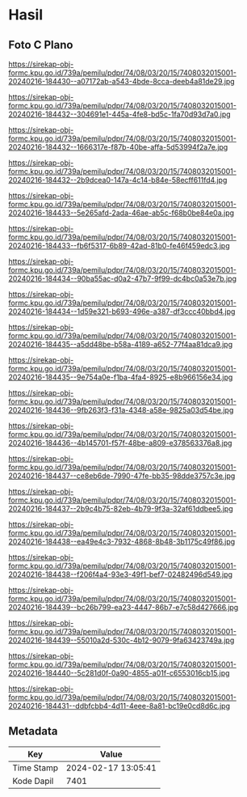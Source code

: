 # Hasil

## Foto C Plano

https://sirekap-obj-formc.kpu.go.id/739a/pemilu/pdpr/74/08/03/20/15/7408032015001-20240216-184430--a07172ab-a543-4bde-8cca-deeb4a81de29.jpg

https://sirekap-obj-formc.kpu.go.id/739a/pemilu/pdpr/74/08/03/20/15/7408032015001-20240216-184432--304691e1-445a-4fe8-bd5c-1fa70d93d7a0.jpg

https://sirekap-obj-formc.kpu.go.id/739a/pemilu/pdpr/74/08/03/20/15/7408032015001-20240216-184432--1666317e-f87b-40be-affa-5d53994f2a7e.jpg

https://sirekap-obj-formc.kpu.go.id/739a/pemilu/pdpr/74/08/03/20/15/7408032015001-20240216-184432--2b9dcea0-147a-4c14-b84e-58ecff611fd4.jpg

https://sirekap-obj-formc.kpu.go.id/739a/pemilu/pdpr/74/08/03/20/15/7408032015001-20240216-184433--5e265afd-2ada-46ae-ab5c-f68b0be84e0a.jpg

https://sirekap-obj-formc.kpu.go.id/739a/pemilu/pdpr/74/08/03/20/15/7408032015001-20240216-184433--fb6f5317-6b89-42ad-81b0-fe46f459edc3.jpg

https://sirekap-obj-formc.kpu.go.id/739a/pemilu/pdpr/74/08/03/20/15/7408032015001-20240216-184434--90ba55ac-d0a2-47b7-9f99-dc4bc0a53e7b.jpg

https://sirekap-obj-formc.kpu.go.id/739a/pemilu/pdpr/74/08/03/20/15/7408032015001-20240216-184434--1d59e321-b693-496e-a387-df3ccc40bbd4.jpg

https://sirekap-obj-formc.kpu.go.id/739a/pemilu/pdpr/74/08/03/20/15/7408032015001-20240216-184435--a5dd48be-b58a-4189-a652-77f4aa81dca9.jpg

https://sirekap-obj-formc.kpu.go.id/739a/pemilu/pdpr/74/08/03/20/15/7408032015001-20240216-184435--9e754a0e-f1ba-4fa4-8925-e8b966156e34.jpg

https://sirekap-obj-formc.kpu.go.id/739a/pemilu/pdpr/74/08/03/20/15/7408032015001-20240216-184436--9fb263f3-f31a-4348-a58e-9825a03d54be.jpg

https://sirekap-obj-formc.kpu.go.id/739a/pemilu/pdpr/74/08/03/20/15/7408032015001-20240216-184436--4b145701-f57f-48be-a809-e378563376a8.jpg

https://sirekap-obj-formc.kpu.go.id/739a/pemilu/pdpr/74/08/03/20/15/7408032015001-20240216-184437--ce8eb6de-7990-47fe-bb35-98dde3757c3e.jpg

https://sirekap-obj-formc.kpu.go.id/739a/pemilu/pdpr/74/08/03/20/15/7408032015001-20240216-184437--2b9c4b75-82eb-4b79-9f3a-32af61ddbee5.jpg

https://sirekap-obj-formc.kpu.go.id/739a/pemilu/pdpr/74/08/03/20/15/7408032015001-20240216-184438--ea49e4c3-7932-4868-8b48-3b1175c49f86.jpg

https://sirekap-obj-formc.kpu.go.id/739a/pemilu/pdpr/74/08/03/20/15/7408032015001-20240216-184438--f206f4a4-93e3-49f1-bef7-02482496d549.jpg

https://sirekap-obj-formc.kpu.go.id/739a/pemilu/pdpr/74/08/03/20/15/7408032015001-20240216-184439--bc26b799-ea23-4447-86b7-e7c58d427666.jpg

https://sirekap-obj-formc.kpu.go.id/739a/pemilu/pdpr/74/08/03/20/15/7408032015001-20240216-184439--55010a2d-530c-4b12-9079-9fa63423749a.jpg

https://sirekap-obj-formc.kpu.go.id/739a/pemilu/pdpr/74/08/03/20/15/7408032015001-20240216-184440--5c281d0f-0a90-4855-a01f-c6553016cb15.jpg

https://sirekap-obj-formc.kpu.go.id/739a/pemilu/pdpr/74/08/03/20/15/7408032015001-20240216-184431--ddbfcbb4-4d11-4eee-8a81-bc19e0cd8d6c.jpg


## Metadata

| Key        | Value               |
| ---------- | ------------------- |
| Time Stamp | 2024-02-17 13:05:41 |
| Kode Dapil | 7401                |



